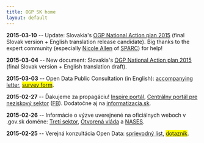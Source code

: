 ```yaml
---
title: OGP SK home
layout: default
---
```


**2015-03-10** -- Update: Slovakia's [OGP National Action plan 2015](download/2015/nap2015.zip) (final Slovak version + English translation release candidate). Big thanks to the expert community (especially [Nicole Allen](https://twitter.com/txtbks) of [SPARC](http://www.sparc.arl.org/)) for help!

**2015-03-04** -- New document: Slovakia's [OGP National Action plan 2015](download/2015/nap2015.zip) (final Slovak version + English translation draft).

**2015-03-03** -- Open Data Public Consultation (in English): [accompanying letter](http://bit.ly/opendataconsultation), <span style="background-color: yellow;">[survey form](http://bit.ly/consultation2015)</span>.

**2015-02-27** -- Ďakujeme za propagáciu! [Inspire portál](http://inspire.enviroportal.sk/clanky/verejna-konzultacia-sk-open-data), [Centrálny portál pre neziskový sektor](http://www.itretisektor.sk/clanok-52_36-4413/Verejna_konzultacia_datasety_verejnej_spravy.html) ([FB](https://www.facebook.com/1SNSC/posts/858491040874104)). Dodatočne aj na [informatizacia.sk](http://www.informatizacia.sk/sledovane_temy-usvros-a-nases-vyhlasili-verejnu-konzultaciu-s-cielom-zistit-zaujem-o-data-verejnej-spravy/19971c).

**2015-02-26** -- Informácie o výzve uverejnené na oficiálnych weboch v .gov.sk doméne: [Tretí sektor](http://www.tretisektor.gov.sk/vyzva-verejna-konzultacia-datasety-verejnej-spravy/), [Otvorená vláda](http://www.otvorenavlada.gov.sk/vyzva-verejna-konzultacia-datasety-verejnej-spravy/) a [NASES](http://nases.gov.sk/26674/usvros-a-nases-vyhlasuju-verejnu-konzultaciu-s-cielom-zistit-zaujem-o-data-verejnej-spravy.php).

**2015-02-25** -- Verejná konzultácia Open Data: [sprievodný list](/temp/2015/opendata-konzultacia.html), <span style="background-color: yellow;">[dotazník](http://bit.ly/konzultacia2015)</span>.
